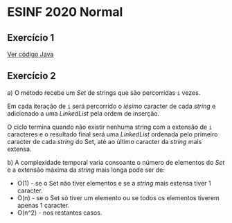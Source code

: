 # ESINF 2020 Normal

## Exercício 1

[Ver código Java](../src/e2020_normal/ex1.java)

## Exercício 2

a) O método recebe um _Set_ de strings que são percorridas ``i`` vezes.

Em cada iteração de ``i`` será percorrido o _iésimo_ caracter de cada _string_ e adicionado a uma _LinkedList_ pela ordem
de inserção.

O ciclo termina quando não existir nenhuma string com a extensão de ``i`` caracteres e o resultado final será uma
_LinkedList_ ordenada pelo primeiro caracter de cada _string_ do Set, até ao último caracter da _string_ mais extensa.

b) A complexidade temporal varia consoante o número de elementos do _Set_ e a extensão máxima da _string_ mais longa
pode ser de:
- O(1) - se o Set não tiver elementos e se a _string_ mais extensa tiver 1 caracter.
- O(n) - se o Set só tiver um elemento ou se todos os elementos tiverem apenas 1 caracter.
- O(n^2) - nos restantes casos.
